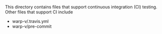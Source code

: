 This directory contains files that support continuous integration (CI) testing.
Other files that support CI include
  - warp-v/.travis.yml
  - warp-v/pre-commit
